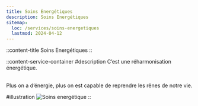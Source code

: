 ```yaml
---
title: Soins Energétiques
description: Soins Energétiques
sitemap:
  loc: /services/soins-energetiques
  lastmod: 2024-04-12
---
```


::content-title
Soins Energétiques
::

::content-service-container
#description
C’est une réharmonisation énergétique.<br><br>

Plus on a d’énergie, plus on est capable de reprendre les rênes de notre vie.

#illustration
![Soins energétique](/images/services/soins-energetiques.png)
::